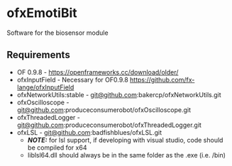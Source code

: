 # ofxEmotiBit
Software for the biosensor module

## Requirements
- OF 0.9.8 - https://openframeworks.cc/download/older/
- ofxInputField - Necessary for OF0.9.8 https://github.com/fx-lange/ofxInputField
- ofxNetworkUtils:stable - git@github.com:bakercp/ofxNetworkUtils.git
- ofxOscilloscope - git@github.com:produceconsumerobot/ofxOscilloscope.git
- ofxThreadedLogger - git@github.com:produceconsumerobot/ofxThreadedLogger.git
- ofxLSL - git@github.com:badfishblues/ofxLSL.git
  - _**NOTE:**_ for lsl support, if developing with visual studio, code should be compiled for x64
  - liblsl64.dll should always be in the same folder as the .exe (i.e. /bin)
